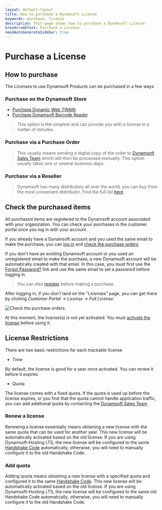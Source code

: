 ```yaml
---
layout: default-layout
title: How to purchase a Dynamsoft License
keywords: purchase, license
description: This page shows how to purchase a Dynamsoft License
breadcrumbText: Purchase a License
needAutoGenerateSidebar: true
---
```


# Purchase a License

## How to purchase

The Licenses to use Dynamsoft Products can be purchased in a few ways

### Purchase on the Dynamsoft Store

* [Purchase Dynamic Web TWAIN](https://www.dynamsoft.com/store/dynamic-web-twain/)
* [Purchase Dynamsoft Barcode Reader](https://www.dynamsoft.com/store/dynamsoft-barcode-reader/)

> This option is the simplest and can provide you with a license in a matter of minutes.

### Purchase via a Purchase Order

> This usually means sending a digital copy of the order to [Dynamsoft Sales Team](mailto:sales@dynamsoft.com) which will then be processed manually. This option usually takes one or several business days.

### Purchase via a Reseller

> Dynamsoft has many distributors all over the world, you can buy from the most convenient distributor. Find the full list [here](https://www.dynamsoft.com/Partner/Resellers.aspx).

## Check the purchased items

All purchased items are registered to the Dynamsoft account associated with your organization. You can check your purchases in the customer portal once you log in with your account.

If you already have a Dynamsoft account and you used the same email to make the purchase, you can [log in](https://www.dynamsoft.com/api-common/Login/Login) and [check the purchase orders](https://www.dynamsoft.com/customer/order/list).

If you don't have an existing Dynamsoft account or you used an unregistered email to make the purchase, a new Dynamsoft account will be automatically created with that email. In this case, you must first use the [Forgot Password?](https://www.dynamsoft.com/api-common/Regist/ForgotPassword) link and use the same email to set a password before logging in.

> You can also [register](https://www.dynamsoft.com/api-common/Regist/Regist) before making a purchase.

After logging in, if you don't land on the "Licenses" page, you can get there by clicking *Customer Portal -> License -> Full License*.

![Check the purchase orders]({{site.assets}}imgs/purchase-001.png)

At this moment, the license(s) is not yet activated. You must [activate the license]({{site.about}}activate.html) before using it.

## License Restrictions

There are two basic restrictions for each trackable license

* Time

By default, the license is good for a year once activated. You can renew it before it expires.

* Quota

<!--TODO add quota should be doable by customer-->
The license comes with a fixed quota. If the quota is used up before the license expires, or you find that the quota cannot handle application traffic, you can add additional quota by contacting the [Dynamsoft Sales Team](mailto:sales@dynamsoft.com).

### Renew a license

Renewing a license essentially means obtaining a new license with the same quota that can be used for another year. This new license will be automatically activated based on the old license. If you are using Dynamsoft-Hosting LTS, the new license will be configured to the same [Handshake Code]({{site.about}}terms.md#handshake-code) automatically, otherwise, you will need to manually configure it to the old Handshake Code.

### Add quota

Adding quota means obtaining a new license with a specified quota and configured it to the same [Handshake Code]({{site.about}}terms.md#handshake-code). This new license will be automatically activated based on the old license. If you are using Dynamsoft-Hosting LTS, the new license will be configured to the same old Handshake Code automatically, otherwise, you will need to manually configure it to the old Handshake Code.
